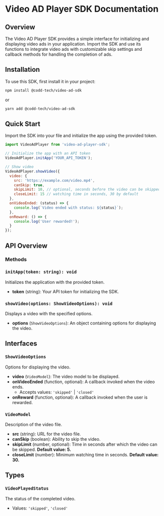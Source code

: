 # Video AD Player SDK Documentation

## Overview

The Video AD Player SDK provides a simple interface for initializing and displaying video ads in your application. Import the SDK and use its functions to integrate video ads with customizable skip settings and callback methods for handling the completion of ads.

## Installation

To use this SDK, first install it in your project:

```bash
npm install @codd-tech/video-ad-sdk
```
or
```bash
yarn add @codd-tech/video-ad-sdk
```

## Quick Start
Import the SDK into your file and initialize the app using the provided token.

```javascript
import VideoAdPlayer from 'video-ad-player-sdk';

// Initialize the app with an API token
VideoAdPlayer.initApp('YOUR_API_TOKEN');

// Show video
VideoAdPlayer.showVideo({
  video: {
    src: 'https://example.com/video.mp4',
    canSkip: true,
    skipLimit: 10, // optional, seconds before the video can be skipped. 5 by default, if canSkip is true
    closeLimit: 15 // watching time in seconds, 30 by default
  },
  onVideoEnded: (status) => {
    console.log(`Video ended with status: ${status}`);
  },
  onReward: () => {
    console.log('User rewarded!');
  }
});
```

## API Overview

### Methods

### `initApp(token: string): void`

Initializes the application with the provided token.

- **token** (string): Your API token for initializing the SDK.

### `showVideo(options: ShowVideoOptions): void`

Displays a video with the specified options.

- **options** (`ShowVideoOptions`): An object containing options for displaying the video.

## Interfaces

### `ShowVideoOptions`

Options for displaying the video.

- **video** (`VideoModel`): The video model to be displayed.
- **onVideoEnded** (function, optional): A callback invoked when the video ends.
    - Accepts values: `'skipped'` | `'closed'`
- **onReward** (function, optional): A callback invoked when the user is rewarded.

### `VideoModel`

Description of the video file.

- **src** (string): URL for the video file.
- **canSkip** (boolean): Ability to skip the video.
- **skipLimit** (number, optional): Time in seconds after which the video can be skipped. **Default value: 5.**
- **closeLimit** (number): Minimum watching time in seconds. **Default value: 30.**

## Types

### `VideoPlayedStatus`

The status of the completed video.

- Values: `'skipped'`, `'closed'`

